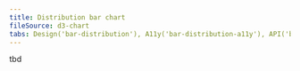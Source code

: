 ```yaml
---
title: Distribution bar chart
fileSource: d3-chart
tabs: Design('bar-distribution'), A11y('bar-distribution-a11y'), API('bar-distribution-api'), Examples('bar-distribution-d3-code'), Changelog('d3-chart-changelog')
---
```


tbd